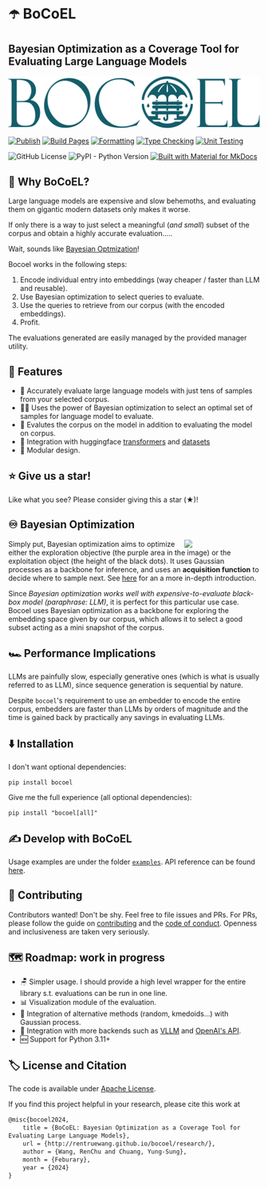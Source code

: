 # ☂️ BoCoEL

## Bayesian Optimization as a Coverage Tool for Evaluating Large Language Models

![Logo](assets/logo-full.svg)

[![Publish](https://github.com/rentruewang/bocoel/actions/workflows/release.yaml/badge.svg)](https://github.com/rentruewang/bocoel/actions/workflows/release.yaml)
[![Build Pages](https://github.com/rentruewang/bocoel/actions/workflows/build.yaml/badge.svg)](https://github.com/rentruewang/bocoel/actions/workflows/build.yaml)
[![Formatting](https://github.com/rentruewang/bocoel/actions/workflows/format.yaml/badge.svg)](https://github.com/rentruewang/bocoel/actions/workflows/format.yaml)
[![Type Checking](https://github.com/rentruewang/bocoel/actions/workflows/typecheck.yaml/badge.svg)](https://github.com/rentruewang/bocoel/actions/workflows/typecheck.yaml)
[![Unit Testing](https://github.com/rentruewang/bocoel/actions/workflows/unittest.yaml/badge.svg)](https://github.com/rentruewang/bocoel/actions/workflows/unittest.yaml)


![GitHub License](https://img.shields.io/github/license/rentruewang/bocoel)
![PyPI - Python Version](https://img.shields.io/pypi/pyversions/bocoel)
[![Built with Material for MkDocs](https://img.shields.io/badge/Material_for_MkDocs-526CFE?style=for-the-badge&logo=MaterialForMkDocs&logoColor=white)](https://squidfunk.github.io/mkdocs-material/)


## 🤔 Why BoCoEL?

Large language models are expensive and slow behemoths, and evaluating them on gigantic modern datasets only makes it worse. 

If only there is a way to just select a meaningful (_and small_) subset of the corpus and obtain a highly accurate evaluation.....

Wait, sounds like [Bayesian Optmization](#bo)!

Bocoel works in the following steps:

1. Encode individual entry into embeddings (way cheaper / faster than LLM and reusable).
2. Use Bayesian optimization to select queries to evaluate.
3. Use the queries to retrieve from our corpus (with the encoded embeddings).
4. Profit.

The evaluations generated are easily managed by the provided manager utility.


## 🚀 Features

- 🎯 Accurately evaluate large language models with just tens of samples from your selected corpus.
- 💂‍♂️ Uses the power of Bayesian optimization to select an optimal set of samples for language model to evaluate.
- 💯 Evalutes the corpus on the model in addition to evaluating the model on corpus.
- 🤗 Integration with huggingface [transformers](https://huggingface.co/docs/transformers/en/index) and [datasets](https://huggingface.co/docs/datasets/en/index)
- 🧩 Modular design.


## ⭐ Give us a star!

Like what you see? Please consider giving this a star (★)!



## <a id="bo"></a> ♾️ Bayesian Optimization

<img src="https://upload.wikimedia.org/wikipedia/commons/0/02/GpParBayesAnimationSmall.gif" width="30%" align="right"/>

Simply put, Bayesian optimization aims to optimize either the exploration objective (the purple area in the image) or the exploitation object (the height of the black dots). It uses Gaussian processes as a backbone for inference, and uses an **acquisition function** to decide where to sample next. See [here](https://distill.pub/2019/visual-exploration-gaussian-processes/) for an a more in-depth introduction.

Since _Bayesian optimization works well with expensive-to-evaluate black-box model (paraphrase: LLM)_, it is perfect for this particular use case. Bocoel uses Bayesian optimization as a backbone for exploring the embedding space given by our corpus, which allows it to select a good subset acting as a mini snapshot of the corpus.


## 🏎️ Performance Implications

LLMs are painfully slow, especially generative ones (which is what is usually referred to as LLM), since sequence generation is sequential by nature.

Despite `bocoel`'s requirement to use an embedder to encode the entire corpus, embedders are faster than LLMs by orders of magnitude and the time is gained back by practically any savings in evaluating LLMs.


## ⬇️ Installation

I don't want optional dependencies:

```
pip install bocoel
```

Give me the full experience (all optional dependencies):

```
pip install "bocoel[all]"
```


## ✍️ Develop with BoCoEL

Usage examples are under the folder [`examples`](./examples/). API reference can be found [here](https://rentruewang.github.io/bocoel/references/overview/).


## 🥰 Contributing

Contributors wanted! Don't be shy. Feel free to file issues and PRs. For PRs, please follow the guide on [contributing](./CONTRIBUTING.md) and the [code of conduct](./CODE_OF_CONDUCT.md). Openness and inclusiveness are taken very seriously.


## 🗺️ Roadmap: work in progress

- 🪑 Simpler usage. I should provide a high level wrapper for the entire library s.t. evaluations can be run in one line.
- 📊 Visualization module of the evaluation.
- 🎲 Integration of alternative methods (random, kmedoids...) with Gaussian process.
- 🥨 Integration with more backends such as [VLLM](https://github.com/vllm-project/vllm) and [OpenAI's API](https://github.com/openai/openai-python).
- 🆕 Support for Python 3.11+


## 🏷️ License and Citation

The code is available under [Apache License](./LICENSE.md).

If you find this project helpful in your research, please cite this work at

```
@misc{bocoel2024,
    title = {BoCoEL: Bayesian Optimization as a Coverage Tool for Evaluating Large Language Models},
    url = {http://rentruewang.github.io/bocoel/research/},
    author = {Wang, RenChu and Chuang, Yung-Sung},
    month = {Feburary},
    year = {2024}
}
```
